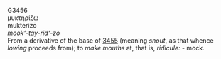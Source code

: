 <body>
  <p>G3456<br>  μυκτηρίζω  <br> muktērizō  <br><i>mook‘-tay-rid‘-zo </i><br>From a derivative of the base of <a href="g3455.htm">3455</a> (meaning <i>snout</i>, as that whence <i>lowing</i> proceeds from); to <i>make</i> <i>mouths</i> at, that is, <i>ridicule:</i> - mock.<br></p>
 </body>